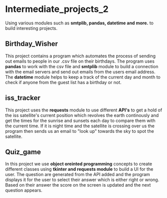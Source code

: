 # Intermediate_projects_2
Using various modules such as **smtplib, pandas, datetime and more.** to build interesting projects.
## Birthday_Wisher
This project contains a program which automates the process of sending out emails to people in our .csv file on their birthdays. The program uses **pandas** 
to work with the csv file and **smtplib** module to build a connection with the email servers and send out emails from the users email address. The **datetime** module helps to keep a track of the current 
day and month to check if anyone from the guest list has a birthday or not.
## iss_tracker
This project uses the **requests** module to use different **API's** to get a hold of the iss satellite's current position which revolves the earth continously and get the times for the sunrise and sunsets each day to compare them with the current time. If it is night time and the satellite is crossing over us the program then sends us an email to "look up" towards the sky to spot the satellite.
## Quiz_game
In this project we use **object oreinted programming** concepts to create different classes using **tkinter and requests module** to build a UI for the user. The question are generated from the API added and the program displays it for the user to select their answer which is either right or wrong. Based on their answer the score on the screen is updated and the next question appears.

